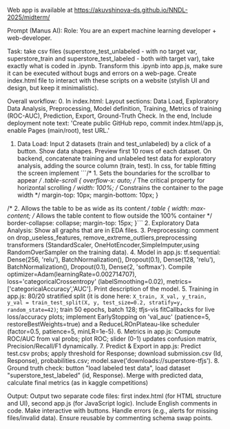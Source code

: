 Web app is available at https://akuvshinova-ds.github.io/NNDL-2025/midterm/

Prompt (Manus AI):
Role: You are  an expert machine learning developer + web-developer.

Task: take csv files (superstore_test_unlabeled - with no target var, superstore_train and superstore_test_labeled - both with target var), take exactly what is coded in .ipynb. Transform this .ipynb into app.js, make sure it can be executed without bugs and errors on a web-page. Create index.html file to interact with these scripts on a website (stylish UI and design, but keep it minimalistic).

Overall workflow:
0. In index.html: Layout sections: Data Load, Exploratory Data Analysis, Preprocessing, Model definition, Training, Metrics of training (ROC-AUC), Prediction, Export, Ground-Truth Check. In the end, Include deployment note text: 'Create public GitHub repo, commit index.html/app.js, enable Pages (main/root), test URL.'
1. Data Load: Input 2 datasets (train and test_unlabeled) by a click of a button. Show data shapes. Preview first 10 rows of each dataset. On backend, concatenate training and unlabeled test data for exploratory analysis, adding the source column (train, test). In css, for table fitting the screen implement ```/* 1. Sets the boundaries for the scrollbar to appear */
.table-scroll {
overflow-x: auto; /* The critical property for horizontal scrolling */
width: 100%; /* Constrains the container to the page width */
margin-top: 10px;
margin-bottom: 10px;
}

/* 2. Allows the table to be as wide as its content */
table {
width: max-content; /* Allows the table content to flow outside the 100% container */
border-collapse: collapse;
margin-top: 15px;
}```
2. Exploratory Data Analysis: Show all graphs that are in EDA files.
3. Preprocessing: comment on drop_useless_features, remove_extreme_outliers,preprocessing transformers (StandardScaler, OneHotEncoder,SimpleImputer,using RandomOverSampler on the training data). 
4. Model in app.js: tf.sequential: Dense(256, 'relu'), BatchNormalization(), Dropout(0.1), Dense(128, 'relu'), BatchNormalization(), Dropout(0.1), Dense(2, 'softmax'). Compile optimizer=Adam(learningRate=0.002714707), loss='categoricalCrossentropy' (labelSmoothing=0.02), metrics=['categoricalAccuracy','AUC']. Print description of the model.
5. Training in app.js: 80/20 stratified split (it is done here: `X_train, X_val, y_train, y_val = train_test_split(X, y, test_size=0.2, stratify=y, random_state=42)`; train 50 epochs, batch 128; tfjs-vis fitCallbacks for live loss/accuracy plots; implement EarlyStopping on 'val_auc' (patience=5, restoreBestWeights=true) and a ReduceLROnPlateau-like scheduler (factor=0.5, patience=5, minLR=1e-5). 
6. Metrics in app.js: Compute ROC/AUC from val probs; plot ROC; slider (0-1) updates confusion matrix, Precision/Recall/F1 dynamically.
7. Predict & Export in app.js: Predict test.csv probs; apply threshold for Response; download submission.csv (Id, Response), probabilities.csv; model.save('downloads://superstore-tfjs').
8. Ground truth check: button "load labeled test data", load dataset "superstore_test_labeled" (id, Response). Merge with predicted data, calculate final metrics (as in kaggle competitions)


Output: Output two separate code files: first index.html (for HTML structure and UI), second app.js (for JavaScript logic). Include English comments in code. Make interactive with buttons. Handle errors (e.g., alerts for missing files/invalid data). Ensure reusable by commenting schema swap points.
